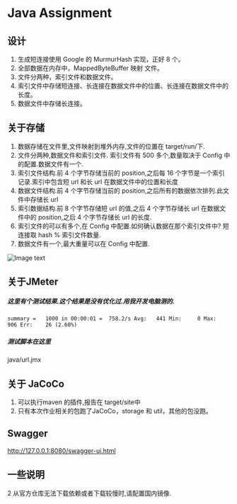 # Java Assignment
## 设计
1. 生成短连接使用 Google 的 MurmurHash 实现，正好 8 个。
2. 全部数据在内存中，MappedByteBuffer 映射 文件。
3. 文件分两种，索引文件和数据文件。
4. 索引文件中存储短连接、长连接在数据文件中的位置、长连接在数据文件中的长度。
5. 数据文件中存储长连接。

## 关于存储
1. 数据存储在文件里,文件映射到堆外内存,文件的位置在 target/run/下.
2. 文件分两种,数据文件和索引文件. 索引文件有 500 多个,数量取决于 Config 中的配置.数据文件有一个.
3. 索引文件结构.前 4 个字节存储当前的 position,之后每 16 个字节是一个索引记录.索引中包含短 url 和长 url 在数据文件中的位置和长度
4. 数据文件结构.前 4 个字节存储当前的 position,之后所有的数据依次排列.此文件中存储长 url
5. 索引数据结构.前 8 个字节存储短 url 的值,之后 4 个字节存储长 url 在数据文件中的 position,之后 4 个字节存储长 url 的长度.
6. 索引文件的可以有多个,在 Config 中配置.如何确认数据在那个索引文件中? 短连接取 hash % 索引文件数量.
7. 数据文件有一个,最大重量可以在 Config 中配置.

![Image text](https://upload-images.jianshu.io/upload_images/16120382-c762d5ace1162aa2.jpg?imageMogr2/auto-orient/strip|imageView2/2/w/882/format/webp)


## 关于JMeter
##### 这里有个测试结果.这个结果是没有优化过.用我开发电脑测的.
```
summary =   1000 in 00:00:01 =  758.2/s Avg:   441 Min:     0 Max:   906 Err:    26 (2.60%)
```

##### 测试脚本在这里
java/url.jmx

## 关于 JaCoCo
1. 可以执行maven 的插件,报告在 target/site中
2. 只有本次作业相关的包跑了JaCoCo，storage 和 util，其他的包没跑。


## Swagger
http://127.0.0.1:8080/swagger-ui.html

## 一些说明
2 从官方仓库无法下载依赖或者下载较慢时,请配置国内镜像. 







